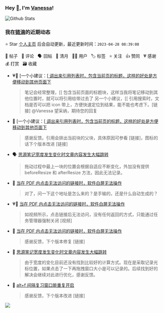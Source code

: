 ### Hey 👋, I'm [Vanessa](http://vanessa.b3log.org/)!

![Github Stats](https://github-readme-stats.vercel.app/api?username=Vanessa219&show_icons=true)

<!--events start -->

### 我在[链滴](https://ld246.com)的近期动态

⭐️ Star [个人主页](https://github.com/Vanessa219/Vanessa219) 后会自动更新，最近更新时间：`2023-04-28 08:39:08`

📝 帖子 &nbsp; 💬 评论 &nbsp; 🗣 回帖 &nbsp; 🌙 清月 &nbsp; 👨‍💻 用户 &nbsp; 🏷️ 标签 &nbsp; ⭐️ 关注 &nbsp; 👍 赞同 &nbsp; 💗 感谢 &nbsp; 💰 打赏 &nbsp; 🗃 收藏

* 💗📝 [一个小建议：[[ 调出来引用列表时，包含当前页的标题，这样的好处是方便移动到其他页面下](https://ld246.com/article/1682575804598)

  > 笔记会经常整理，[[ 包含当前页面的标题块，这样当我将笔记移动到其他位置时，就可以将引用给带过去了 另一个小建议，[[ 引用搜索时，文档是否可以把 icon 带上，方便快速定位到结果，能不能也考虑下。[链接] @Vanessa 望采纳，期待您的回复
* 💬 [一个小建议：[[ 调出来引用列表时，包含当前页的标题，这样的好处是方便移动到其他页面下](https://ld246.com/article/1682575804598/comment/1682579274239#comments)

  > 感谢反馈。引用会排出当前块的父块，具体原因可参看 [链接]，图标的话下个版本改进 [链接]
* 🗣 [思源笔记宽度发生变化时文章内容发生大幅跳转](https://ld246.com/article/1682412185056/comment/1682428727344#comments)

  > 拖动过程中最上一块的位置会根据自适应不断变化，外加没有提供 beforeResize 和 afterResize 方法，因此无法记录。
* 💬 [当在 PDF 内点击无法访问的链接时，软件白屏无法操作](https://ld246.com/article/1682409477657/comment/1682471304189#comments)

  > 对了，问一下这个地址是怎么来的？是手输的，还是什么自动生成的？
* 💗📝 [当在 PDF 内点击无法访问的链接时，软件白屏无法操作](https://ld246.com/article/1682409477657)

  > 如视频所示，点击链接后无法访问，没有任何返回的方式，只能通过任务管理器强制关闭 [视频]
* 💬 [当在 PDF 内点击无法访问的链接时，软件白屏无法操作](https://ld246.com/article/1682409477657/comment/1682423156727#comments)

  > 感谢反馈，下个版本修复 [链接]
* 💬 [思源笔记宽度发生变化时文章内容发生大幅跳转](https://ld246.com/article/1682412185056/comment/1682417951814#comments)

  > 由于宽度的变化目前还没有找到比较好的计算方式。现在是采取记录光标位置，如果点击了一下再拖拽窗口大小是可以记录的。后续找到好的解决会继续对此进行优化，感谢反馈。
* 💬 [alt+f 间隔复习窗口能重复开启](https://ld246.com/article/1682403486848/comment/1682406673993#comments)

  > 感谢反馈，下个版本改进 [链接]


<!--events end -->

<a title="Hits" target="_blank" href="https://github.com/Vanessa219/Vanessa219"><img src="https://hits.b3log.org/Vanessa219/Vanessa219.svg"></a>
